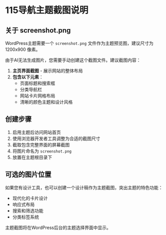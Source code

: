# 115导航主题截图说明

## 关于 screenshot.png

WordPress主题需要一个 `screenshot.png` 文件作为主题预览图，建议尺寸为 1200x900 像素。

由于AI无法生成图片，您需要手动创建这个截图文件。建议截图内容：

1. **主页界面截图** - 展示网站的整体布局
2. **包含以下元素**：
   - 页面标题和搜索框
   - 分类导航栏
   - 网站卡片网格布局
   - 清晰的颜色主题和设计风格

## 创建步骤

1. 启用主题后访问网站首页
2. 使用浏览器开发者工具调整为合适的截图尺寸
3. 截取包含完整界面的屏幕截图
4. 将图片命名为 `screenshot.png`
5. 放置在主题根目录下

## 可选的图片位置

如果您有设计工具，也可以创建一个设计稿作为主题截图，突出主题的特色功能：

- 现代化的卡片设计
- 响应式布局
- 搜索和筛选功能
- 分类标签系统

主题截图将在WordPress后台的主题选择界面中显示。